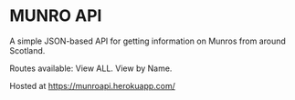 # MUNRO API

A simple JSON-based API for getting information on Munros from around Scotland.

Routes available:
View ALL.
View by Name.

Hosted at https://munroapi.herokuapp.com/
